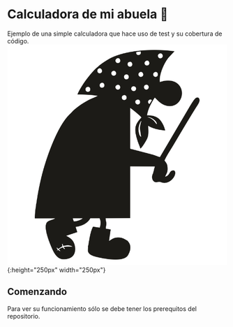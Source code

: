 # Calculadora de mi abuela 🚀

Ejemplo de una simple calculadora que hace uso de test y su cobertura de código. 
![la abuela del visillo](../images/abuela.png){:height="250px" width="250px"}
## Comenzando 

Para ver su funcionamiento sólo se debe tener los prerequitos del repositorio.

